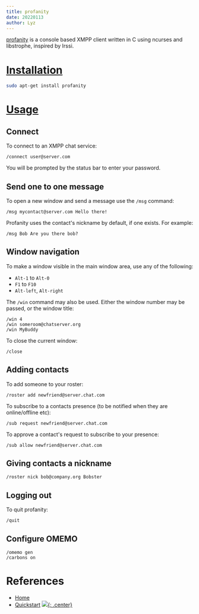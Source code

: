 ```yaml
---
title: profanity
date: 20220113
author: Lyz
---
```


[profanity](https://profanity-im.github.io/) is a console based XMPP client
written in C using ncurses and libstrophe, inspired by Irssi.

# [Installation](https://profanity-im.github.io/guide/0111/install.html)

```bash
sudo apt-get install profanity
```

# [Usage](https://profanity-im.github.io/guide/0111/basic.html)

## Connect

To connect to an XMPP chat service:

```
/connect user@server.com
```

You will be prompted by the status bar to enter your password.

## Send one to one message

To open a new window and send a message use the `/msg` command:

```
/msg mycontact@server.com Hello there!
```

Profanity uses the contact's nickname by default, if one exists. For example:

```
/msg Bob Are you there bob?
```

## Window navigation

To make a window visible in the main window area, use any of the following:

* `Alt-1` to `Alt-0`
* `F1` to `F10`
* `Alt-left`, `Alt-right`

The `/win` command may also be used. Either the window number may be passed, or
the window title:

```
/win 4
/win someroom@chatserver.org
/win MyBuddy
```

To close the current window:

```
/close
```

## Adding contacts

To add someone to your roster:

```
/roster add newfriend@server.chat.com
```

To subscribe to a contacts presence (to be notified when they are online/offline etc):

```
/sub request newfriend@server.chat.com
```

To approve a contact's request to subscribe to your presence:

```
/sub allow newfriend@server.chat.com
```
## Giving contacts a nickname

```
/roster nick bob@company.org Bobster
```

## Logging out

To quit profanity:

```
/quit
```

## Configure OMEMO

```
/omemo gen
/carbons on
```

# References

* [Home](https://profanity-im.github.io/)
* [Quickstart](https://profanity-im.github.io/guide/0111/basic.html)
[![](not-by-ai.svg){: .center}](https://notbyai.fyi)
